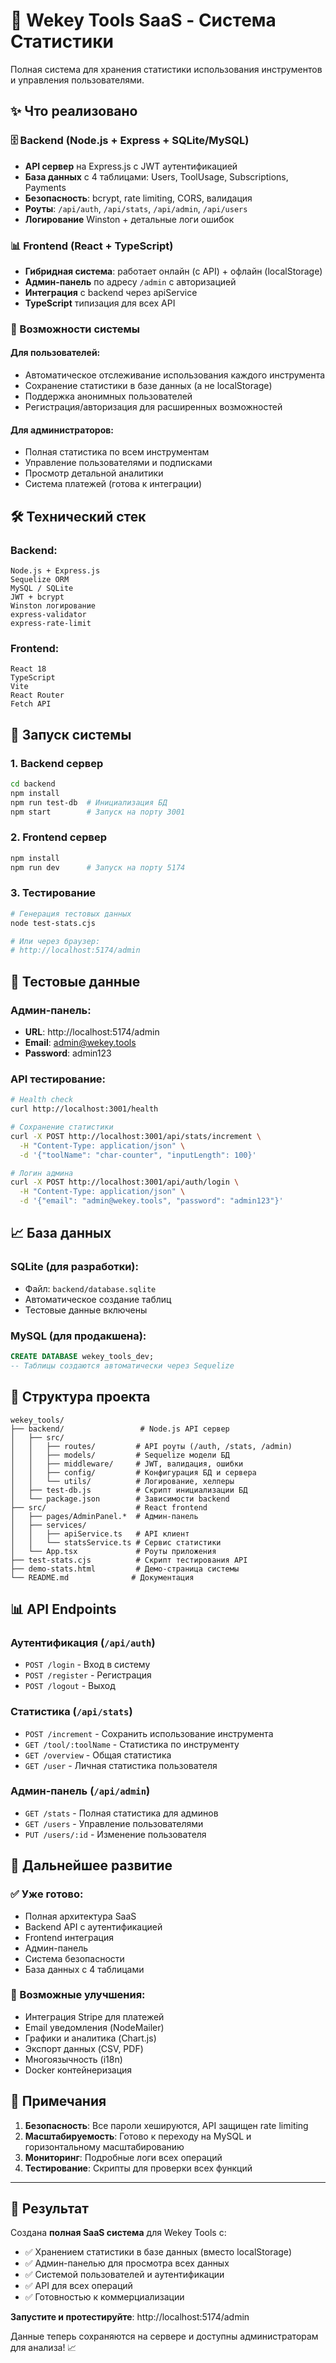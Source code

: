 # 🚀 Wekey Tools SaaS - Система Статистики

Полная система для хранения статистики использования инструментов и управления пользователями.

## ✨ Что реализовано

### 🗄️ Backend (Node.js + Express + SQLite/MySQL)
- **API сервер** на Express.js с JWT аутентификацией
- **База данных** с 4 таблицами: Users, ToolUsage, Subscriptions, Payments
- **Безопасность**: bcrypt, rate limiting, CORS, валидация
- **Роуты**: `/api/auth`, `/api/stats`, `/api/admin`, `/api/users`
- **Логирование** Winston + детальные логи ошибок

### 📊 Frontend (React + TypeScript)
- **Гибридная система**: работает онлайн (с API) + офлайн (localStorage)
- **Админ-панель** по адресу `/admin` с авторизацией
- **Интеграция** с backend через apiService
- **TypeScript** типизация для всех API

### 🎯 Возможности системы

#### Для пользователей:
- Автоматическое отслеживание использования каждого инструмента
- Сохранение статистики в базе данных (а не localStorage)
- Поддержка анонимных пользователей
- Регистрация/авторизация для расширенных возможностей

#### Для администраторов:
- Полная статистика по всем инструментам
- Управление пользователями и подписками
- Просмотр детальной аналитики
- Система платежей (готова к интеграции)

## 🛠️ Технический стек

### Backend:
```
Node.js + Express.js
Sequelize ORM
MySQL / SQLite
JWT + bcrypt
Winston логирование
express-validator
express-rate-limit
```

### Frontend:
```
React 18
TypeScript
Vite
React Router
Fetch API
```

## 🚀 Запуск системы

### 1. Backend сервер
```bash
cd backend
npm install
npm run test-db  # Инициализация БД
npm start        # Запуск на порту 3001
```

### 2. Frontend сервер
```bash
npm install
npm run dev      # Запуск на порту 5174
```

### 3. Тестирование
```bash
# Генерация тестовых данных
node test-stats.cjs

# Или через браузер:
# http://localhost:5174/admin
```

## 🔑 Тестовые данные

### Админ-панель:
- **URL**: http://localhost:5174/admin
- **Email**: admin@wekey.tools  
- **Password**: admin123

### API тестирование:
```bash
# Health check
curl http://localhost:3001/health

# Сохранение статистики
curl -X POST http://localhost:3001/api/stats/increment \
  -H "Content-Type: application/json" \
  -d '{"toolName": "char-counter", "inputLength": 100}'

# Логин админа
curl -X POST http://localhost:3001/api/auth/login \
  -H "Content-Type: application/json" \
  -d '{"email": "admin@wekey.tools", "password": "admin123"}'
```

## 📈 База данных

### SQLite (для разработки):
- Файл: `backend/database.sqlite`
- Автоматическое создание таблиц
- Тестовые данные включены

### MySQL (для продакшена):
```sql
CREATE DATABASE wekey_tools_dev;
-- Таблицы создаются автоматически через Sequelize
```

## 🔧 Структура проекта

```
wekey_tools/
├── backend/                 # Node.js API сервер
│   ├── src/
│   │   ├── routes/         # API роуты (/auth, /stats, /admin)
│   │   ├── models/         # Sequelize модели БД
│   │   ├── middleware/     # JWT, валидация, ошибки
│   │   ├── config/         # Конфигурация БД и сервера
│   │   └── utils/          # Логирование, хелперы
│   ├── test-db.js          # Скрипт инициализации БД
│   └── package.json        # Зависимости backend
├── src/                    # React frontend
│   ├── pages/AdminPanel.*  # Админ-панель
│   ├── services/
│   │   ├── apiService.ts   # API клиент
│   │   └── statsService.ts # Сервис статистики
│   └── App.tsx             # Роуты приложения
├── test-stats.cjs          # Скрипт тестирования API
├── demo-stats.html         # Демо-страница системы
└── README.md              # Документация
```

## 📊 API Endpoints

### Аутентификация (`/api/auth`)
- `POST /login` - Вход в систему
- `POST /register` - Регистрация
- `POST /logout` - Выход

### Статистика (`/api/stats`)
- `POST /increment` - Сохранить использование инструмента
- `GET /tool/:toolName` - Статистика по инструменту
- `GET /overview` - Общая статистика
- `GET /user` - Личная статистика пользователя

### Админ-панель (`/api/admin`)
- `GET /stats` - Полная статистика для админов
- `GET /users` - Управление пользователями
- `PUT /users/:id` - Изменение пользователя

## 🔮 Дальнейшее развитие

### ✅ Уже готово:
- Полная архитектура SaaS
- Backend API с аутентификацией
- Frontend интеграция
- Админ-панель
- Система безопасности
- База данных с 4 таблицами

### 🎯 Возможные улучшения:
- Интеграция Stripe для платежей
- Email уведомления (NodeMailer)
- Графики и аналитика (Chart.js)
- Экспорт данных (CSV, PDF)
- Многоязычность (i18n)
- Docker контейнеризация

## 📝 Примечания

1. **Безопасность**: Все пароли хешируются, API защищен rate limiting
2. **Масштабируемость**: Готово к переходу на MySQL и горизонтальному масштабированию  
3. **Мониторинг**: Подробные логи всех операций
4. **Тестирование**: Скрипты для проверки всех функций

---

## 🎉 Результат

Создана **полная SaaS система** для Wekey Tools с:

- ✅ Хранением статистики в базе данных (вместо localStorage)
- ✅ Админ-панелью для просмотра всех данных  
- ✅ Системой пользователей и аутентификации
- ✅ API для всех операций
- ✅ Готовностью к коммерциализации

**Запустите и протестируйте**: http://localhost:5174/admin

Данные теперь сохраняются на сервере и доступны администраторам для анализа! 📈